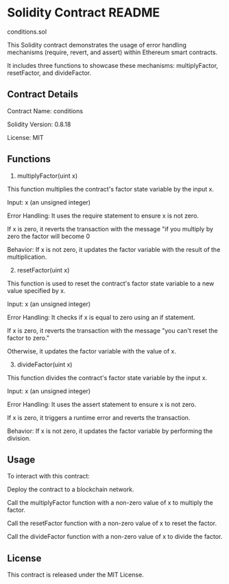 # Solidity Contract README

conditions.sol

This Solidity contract demonstrates the usage of error handling mechanisms (require, revert, and assert) within Ethereum smart contracts.

It includes three functions to showcase these mechanisms: multiplyFactor, resetFactor, and divideFactor.


## Contract Details

Contract Name: conditions

Solidity Version: 0.8.18

License: MIT

## Functions

1. multiplyFactor(uint x)

This function multiplies the contract's factor state variable by the input x.

Input: x (an unsigned integer)

Error Handling: It uses the require statement to ensure x is not zero.

If x is zero, it reverts the transaction with the message "if you multiply by zero the factor will become 0

Behavior: If x is not zero, it updates the factor variable with the result of the multiplication.

2. resetFactor(uint x)
   
This function is used to reset the contract's factor state variable to a new value specified by x.

Input: x (an unsigned integer)

Error Handling: It checks if x is equal to zero using an if statement.

If x is zero, it reverts the transaction with the message "you can't reset the factor to zero." 

Otherwise, it updates the factor variable with the value of x.

3. divideFactor(uint x)

This function divides the contract's factor state variable by the input x.

Input: x (an unsigned integer)

Error Handling: It uses the assert statement to ensure x is not zero. 

If x is zero, it triggers a runtime error and reverts the transaction.

Behavior: If x is not zero, it updates the factor variable by performing the division.

## Usage
To interact with this contract:

Deploy the contract to a blockchain network.

Call the multiplyFactor function with a non-zero value of x to multiply the factor.

Call the resetFactor function with a non-zero value of x to reset the factor.

Call the divideFactor function with a non-zero value of x to divide the factor.

## License

This contract is released under the MIT License.
